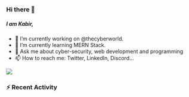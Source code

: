### Hi there 👋
##### I am Kabir,
- 🔭 I’m currently working on @thecyberworld.
- 🌱 I’m currently learning MERN Stack.
- 💬 Ask me about cyber-security, web development and programming
- 📫 How to reach me: Twitter, LinkedIn, Discord...

<img 
   src="https://github-readme-stats.vercel.app/api?username=kabir0x17&show_icons=true&title_color=fff&icon_color=79ff97&text_color=9f9f9f&bg_color=151515" 
/>

### :zap: Recent Activity

<!--START_SECTION:activity-->

<!--END_SECTION:activity-->

<!-- YOUTUBE-VIDEOS-LIST:START -->

<!-- YOUTUBE-VIDEOS-LIST:END -->
